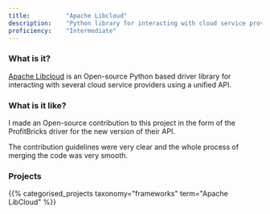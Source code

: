 ```yaml
---
title: 			"Apache Libcloud"
description: 	"Python library for interacting with cloud service providers."
proficiency:	"Intermediate"
---
```


### What is it?
[Apache Libcloud](https://libcloud.apache.org/) is an Open-source Python based driver library for interacting with several cloud service providers using a unified API.

### What is it like?
I made an Open-source contribution to this project in the form of the ProfitBricks driver for the new version of their API. 

The contribution guidelines were very clear and the whole process of merging the code was very smooth.

### Projects

{{% categorised_projects taxonomy="frameworks" term="Apache LibCloud" %}}
